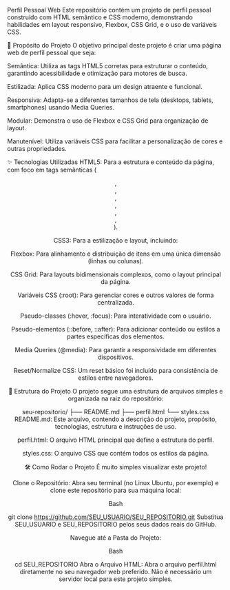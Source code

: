 Perfil Pessoal Web
Este repositório contém um projeto de perfil pessoal construído com HTML semântico e CSS moderno, demonstrando habilidades em layout responsivo, Flexbox, CSS Grid, e o uso de variáveis CSS.

🚀 Propósito do Projeto
O objetivo principal deste projeto é criar uma página web de perfil pessoal que seja:

Semântica: Utiliza as tags HTML5 corretas para estruturar o conteúdo, garantindo acessibilidade e otimização para motores de busca.

Estilizada: Aplica CSS moderno para um design atraente e funcional.

Responsiva: Adapta-se a diferentes tamanhos de tela (desktops, tablets, smartphones) usando Media Queries.

Modular: Demonstra o uso de Flexbox e CSS Grid para organização de layout.

Manutenível: Utiliza variáveis CSS para facilitar a personalização de cores e outras propriedades.

✨ Tecnologias Utilizadas
HTML5: Para a estrutura e conteúdo da página, com foco em tags semânticas (<header>, <nav>, <main>, <section>, <article>, <aside>, <footer>).

CSS3: Para a estilização e layout, incluindo:

Flexbox: Para alinhamento e distribuição de itens em uma única dimensão (linhas ou colunas).

CSS Grid: Para layouts bidimensionais complexos, como o layout principal da página.

Variáveis CSS (:root): Para gerenciar cores e outros valores de forma centralizada.

Pseudo-classes (:hover, :focus): Para interatividade com o usuário.

Pseudo-elementos (::before, ::after): Para adicionar conteúdo ou estilos a partes específicas dos elementos.

Media Queries (@media): Para garantir a responsividade em diferentes dispositivos.

Reset/Normalize CSS: Um reset básico foi incluído para consistência de estilos entre navegadores.

📂 Estrutura do Projeto
O projeto segue uma estrutura de arquivos simples e organizada na raiz do repositório:

seu-repositorio/
├── README.md
├── perfil.html
└── styles.css
README.md: Este arquivo, contendo a descrição do projeto, propósito, tecnologias, estrutura e instruções de uso.

perfil.html: O arquivo HTML principal que define a estrutura do perfil.

styles.css: O arquivo CSS que contém todos os estilos da página.

🛠 Como Rodar o Projeto
É muito simples visualizar este projeto!

Clone o Repositório:
Abra seu terminal (no Linux Ubuntu, por exemplo) e clone este repositório para sua máquina local:

Bash

git clone https://github.com/SEU_USUARIO/SEU_REPOSITORIO.git
Substitua SEU_USUARIO e SEU_REPOSITORIO pelos seus dados reais do GitHub.

Navegue até a Pasta do Projeto:

Bash

cd SEU_REPOSITORIO
Abra o Arquivo HTML:
Abra o arquivo perfil.html diretamente no seu navegador web preferido. Não é necessário um servidor local para este projeto simples.
